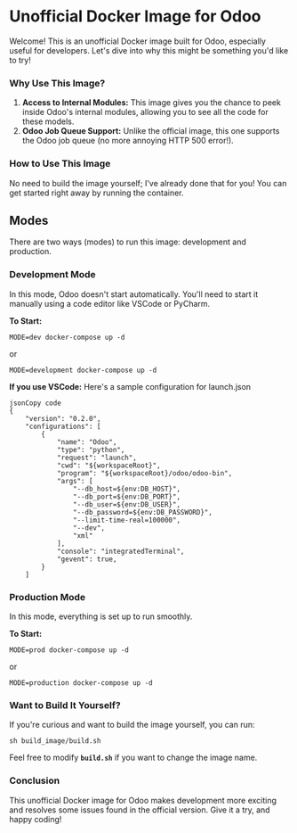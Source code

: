 # **Unofficial Docker Image for Odoo**

Welcome! This is an unofficial Docker image built for Odoo, especially useful for developers. Let's dive into why this might be something you'd like to try!

### **Why Use This Image?**

1. **Access to Internal Modules:** This image gives you the chance to peek inside Odoo's internal modules, allowing you to see all the code for these models.
2. **Odoo Job Queue Support:** Unlike the official image, this one supports the Odoo job queue (no more annoying HTTP 500 error!).

### **How to Use This Image**

No need to build the image yourself; I've already done that for you! You can get started right away by running the container.

## Modes

There are two ways (modes) to run this image: development and production.

### **Development Mode**

In this mode, Odoo doesn't start automatically. You'll need to start it manually using a code editor like VSCode or PyCharm.

**To Start:**

```
MODE=dev docker-compose up -d
```
or
```
MODE=development docker-compose up -d
```

**If you use VSCode:** Here's a sample configuration for launch.json

```
jsonCopy code
{
    "version": "0.2.0",
    "configurations": [
        {
            "name": "Odoo",
            "type": "python",
            "request": "launch",
            "cwd": "${workspaceRoot}",
            "program": "${workspaceRoot}/odoo/odoo-bin",
            "args": [
                "--db_host=${env:DB_HOST}",
                "--db_port=${env:DB_PORT}",
                "--db_user=${env:DB_USER}",
                "--db_password=${env:DB_PASSWORD}",
                "--limit-time-real=100000",
                "--dev",
                "xml"
            ],
            "console": "integratedTerminal",
            "gevent": true,
        }
    ]

```

### **Production Mode**

In this mode, everything is set up to run smoothly.

**To Start:**

```
MODE=prod docker-compose up -d
```
or
```
MODE=production docker-compose up -d
```
### **Want to Build It Yourself?**

If you're curious and want to build the image yourself, you can run:

```
sh build_image/build.sh
```

Feel free to modify **`build.sh`** if you want to change the image name.

### **Conclusion**

This unofficial Docker image for Odoo makes development more exciting and resolves some issues found in the official version. Give it a try, and happy coding!
